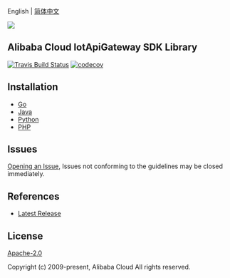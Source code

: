 English | [简体中文](README-CN.md)

![](https://aliyunsdk-pages.alicdn.com/icons/AlibabaCloud.svg)

## Alibaba Cloud IotApiGateway SDK Library

[![Travis Build Status](https://travis-ci.org/aliyun/alibabacloud-iot-api-gateway-sdk.svg?branch=master)](https://travis-ci.org/aliyun/alibabacloud-iot-api-gateway-sdk)
[![codecov](https://codecov.io/gh/aliyun/alibabacloud-iot-api-gateway-sdk/branch/master/graph/badge.svg)](https://codecov.io/gh/aliyun/alibabacloud-iot-api-gateway-sdk)

## Installation

- [Go](./golang/README.md)
- [Java](./java/README.md)
- [Python](./python/README.md)
- [PHP](./php/README.md)

## Issues

[Opening an Issue](https://github.com/aliyun/alibabacloud-iot-api-gateway-sdk/issues/new), Issues not conforming to the guidelines may be closed immediately.

## References

* [Latest Release](https://github.com/aliyun/alibabacloud-iot-api-gateway-sdk)

## License

[Apache-2.0](http://www.apache.org/licenses/LICENSE-2.0)

Copyright (c) 2009-present, Alibaba Cloud All rights reserved.
